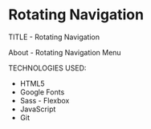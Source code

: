 # Rotating Navigation

TITLE - Rotating Navigation

About - Rotating Navigation Menu

TECHNOLOGIES USED:

- HTML5
- Google Fonts
- Sass - Flexbox
- JavaScript
- Git
